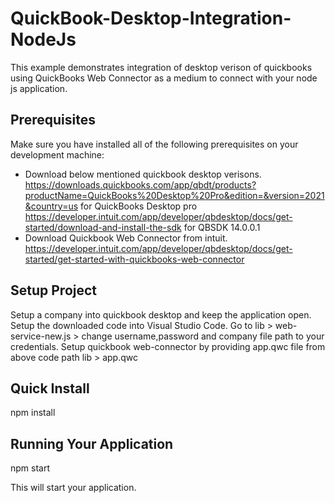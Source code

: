 # QuickBook-Desktop-Integration-NodeJs
This example demonstrates integration of desktop verison of quickbooks using QuickBooks Web Connector as a medium to connect with your node js application.
 

## Prerequisites
Make sure you have installed all of the following prerequisites on your development machine:
* Download below mentioned quickbook desktop verisons.
https://downloads.quickbooks.com/app/qbdt/products?productName=QuickBooks%20Desktop%20Pro&edition=&version=2021&country=us
for QuickBooks Desktop pro
https://developer.intuit.com/app/developer/qbdesktop/docs/get-started/download-and-install-the-sdk
for QBSDK 14.0.0.1
* Download Quickbook Web Connector from intuit.
https://developer.intuit.com/app/developer/qbdesktop/docs/get-started/get-started-with-quickbooks-web-connector

## Setup Project
Setup a company into quickbook desktop and keep the application open.
Setup the downloaded code into Visual Studio Code. Go to lib > web-service-new.js > change username,password and company file path to your credentials.
Setup quickbook web-connector by providing app.qwc file from above code path lib > app.qwc

## Quick Install
npm install

## Running Your Application
npm start

This will start your application.
